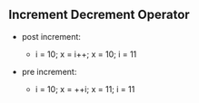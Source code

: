 ## Increment Decrement Operator

- post increment:

  - i = 10; x = i++; x = 10; i = 11

- pre increment:
  - i = 10; x = ++i; x = 11; i = 11
